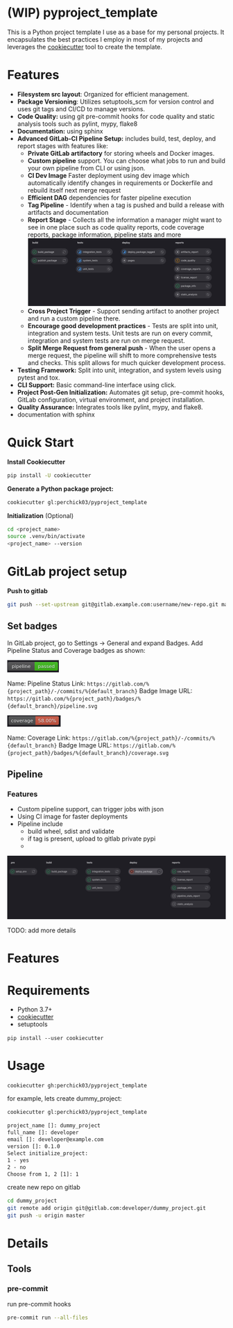 # (WIP) pyproject_template


This is a Python project template I use as a base for my personal projects. It encapsulates the best practices I employ in most of my projects 
and leverages the [cookiecutter](https://github.com/cookiecutter/cookiecutter) tool to create the template.

# Features
* **Filesystem src layout**: Organized for efficient management.
* **Package Versioning**: Utilizes setuptools_scm for version control and uses git tags and CI/CD to manage versions.
* **Code Quality:** using git pre-commit hooks for code quality and static analysis tools such as pylint, mypy, flake8
* **Documentation:** using sphinx
* **Advanced GitLab-CI Pipeline Setup:** includes build, test, deploy, and report stages with features like:
  * **Private GitLab artifactory** for storing wheels and Docker images.
  * **Custom pipeline** support. You can choose what jobs to run and build your own pipeline from CLI or using json.
  * **CI Dev Image** Faster deployment using dev image which automatically identify changes in requirements or Dockerfile and rebuild itself next merge request
  * **Efficient DAG** dependencies for faster pipeline execution
  * **Tag Pipeline** - Identify when a tag is pushed and build a release with artifacts and documentation 
  * **Report Stage** - Collects all the information a manager might want to see in one place such as code quality reports, code coverage reports, package information, pipeline stats and more
![img.png](docs%2Fimg.png)
  * **Cross Project Trigger** - Support sending artifact to another project and run a custom pipeline there.
  * **Encourage good development practices** - Tests are split into unit, integration and system tests. Unit tests are run on every commit, integration and system tests are run on merge request. 
  * **Split Merge Request from general push** - When the user opens a merge request, the pipeline will shift to more comprehensive tests and checks. This split allows for much quicker development process.
* **Testing Framework:** Split into unit, integration, and system levels using pytest and tox.
* **CLI Support:** Basic command-line interface using click. 
* **Project Post-Gen Initialization:** Automates git setup, pre-commit hooks, GitLab configuration, virtual environment, and project installation.
* **Quality Assurance:** Integrates tools like pylint, mypy, and flake8.
* documentation with sphinx


# Quick Start
**Install Cookiecutter** 
```bash
pip install -U cookiecutter
```

**Generate a Python package project:**
```bash
cookiecutter gl:perchick03/pyproject_template
```

**Initialization** (Optional)

```bash
cd <project_name>
source .venv/bin/activate 
<project_name> --version
```


# GitLab project setup

**Push to gitlab**
```bash
git push --set-upstream git@gitlab.example.com:username/new-repo.git master
```
## Set badges
In GitLab project, go to Settings -> General and expand Badges. Add Pipeline Status and Coverage badges as shown:


![img_1.png](docs/images/img_1.png)


Name: Pipeline Status
Link: `https://gitlab.com/%{project_path}/-/commits/%{default_branch}`
Badge Image URL: `https://gitlab.com/%{project_path}/badges/%{default_branch}/pipeline.svg`

![img_2.png](docs/images/img_2.png)

Name: Coverage
Link: `https://gitlab.com/%{project_path}/-/commits/%{default_branch}`
Badge Image URL: `https://gitlab.com/%{project_path}/badges/%{default_branch}/coverage.svg`

## Pipeline

### Features
* Custom pipeline support, can trigger jobs with json
* Using CI image for faster deployments
* Pipeline include
  * build wheel, sdist and validate
  * if tag is present, upload to gitlab private pypi
  * 
![img.png](docs/images/img.png)

TODO: add more details


# Features


# Requirements
* Python 3.7+
* [cookiecutter](https://github.com/cookiecutter/cookiecutter)
* setuptools

`pip install --user cookiecutter`

# Usage

`cookiecutter gh:perchick03/pyproject_template`


for example, lets create dummy_project:
```bash
cookiecutter gl:perchick03/pyproject_template
````
```text
project_name []: dummy_project
full_name []: developer
email []: developer@example.com
version []: 0.1.0
Select initialize_project:
1 - yes
2 - no
Choose from 1, 2 [1]: 1
```
create new repo on gitlab
```bash
cd dummy_project
git remote add origin git@gitlab.com:developer/dummy_project.git
git push -u origin master
```

# Details

## Tools
### pre-commit

run pre-commit hooks
```bash
pre-commit run --all-files
```
